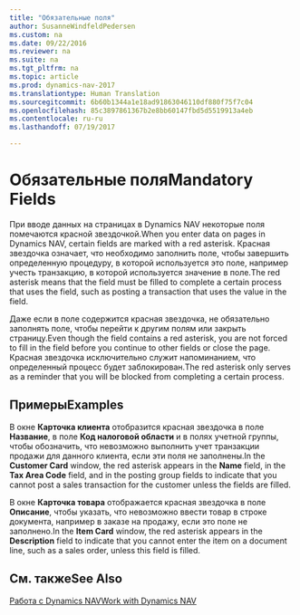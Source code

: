 ```yaml
---
title: "Обязательные поля"
author: SusanneWindfeldPedersen
ms.custom: na
ms.date: 09/22/2016
ms.reviewer: na
ms.suite: na
ms.tgt_pltfrm: na
ms.topic: article
ms.prod: dynamics-nav-2017
ms.translationtype: Human Translation
ms.sourcegitcommit: 6b60b1344a1e18ad91863046110df880f75f7c04
ms.openlocfilehash: 85c3897861367b2e8bb60147fbd5d5519913a4eb
ms.contentlocale: ru-ru
ms.lasthandoff: 07/19/2017

---
```

    
# <a name="mandatory-fields"></a><span data-ttu-id="92bad-102">Обязательные поля</span><span class="sxs-lookup"><span data-stu-id="92bad-102">Mandatory Fields</span></span>
<span data-ttu-id="92bad-103">При вводе данных на страницах в Dynamics NAV некоторые поля помечаются красной звездочкой.</span><span class="sxs-lookup"><span data-stu-id="92bad-103">When you enter data on pages in Dynamics NAV, certain fields are marked with a red asterisk.</span></span> <span data-ttu-id="92bad-104">Красная звездочка означает, что необходимо заполнить поле, чтобы завершить определенную процедуру, в которой используется это поле, например учесть транзакцию, в которой используется значение в поле.</span><span class="sxs-lookup"><span data-stu-id="92bad-104">The red asterisk means that the field must be filled to complete a certain process that uses the field, such as posting a transaction that uses the value in the field.</span></span> 

<span data-ttu-id="92bad-105">Даже если в поле содержится красная звездочка, не обязательно заполнять поле, чтобы перейти к другим полям или закрыть страницу.</span><span class="sxs-lookup"><span data-stu-id="92bad-105">Even though the field contains a red asterisk, you are not forced to fill in the field before you continue to other fields or close the page.</span></span> <span data-ttu-id="92bad-106">Красная звездочка исключительно служит напоминанием, что определенный процесс будет заблокирован.</span><span class="sxs-lookup"><span data-stu-id="92bad-106">The red asterisk only serves as a reminder that you will be blocked from completing a certain process.</span></span> 

## <a name="examples"></a><span data-ttu-id="92bad-107">Примеры</span><span class="sxs-lookup"><span data-stu-id="92bad-107">Examples</span></span> 
<span data-ttu-id="92bad-108">В окне **Карточка клиента** отобразится красная звездочка в поле **Название**, в поле **Код налоговой области** и в полях учетной группы, чтобы обозначить, что невозможно выполнить учет транзакции продажи для данного клиента, если эти поля не заполнены.</span><span class="sxs-lookup"><span data-stu-id="92bad-108">In the **Customer Card** window, the red asterisk appears in the **Name** field, in the **Tax Area Code** field, and in the posting group fields to indicate that you cannot post a sales transaction for the customer unless the fields are filled.</span></span>

<span data-ttu-id="92bad-109">В окне **Карточка товара** отображается красная звездочка в поле **Описание**, чтобы указать, что невозможно ввести товар в строке документа, например в заказе на продажу, если это поле не заполнено.</span><span class="sxs-lookup"><span data-stu-id="92bad-109">In the **Item Card** window, the red asterisk appears in the **Description** field to indicate that you cannot enter the item on a document line, such as a sales order, unless this field is filled.</span></span>

## <a name="see-also"></a><span data-ttu-id="92bad-110">См. также</span><span class="sxs-lookup"><span data-stu-id="92bad-110">See Also</span></span>
[<span data-ttu-id="92bad-111">Работа с Dynamics NAV</span><span class="sxs-lookup"><span data-stu-id="92bad-111">Work with Dynamics NAV</span></span>](ui-work-product.md) 


